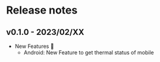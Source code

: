 # Release notes

## v0.1.0 - 2023/02/XX

- New Features :rocket:
  - Android: New Feature to get thermal status of mobile 
